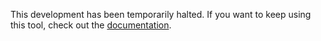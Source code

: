 This development has been temporarily halted. If you want to keep using this tool, check out the [documentation](https://ricaldocs.github.io/posts/prabu-incognito/). 
